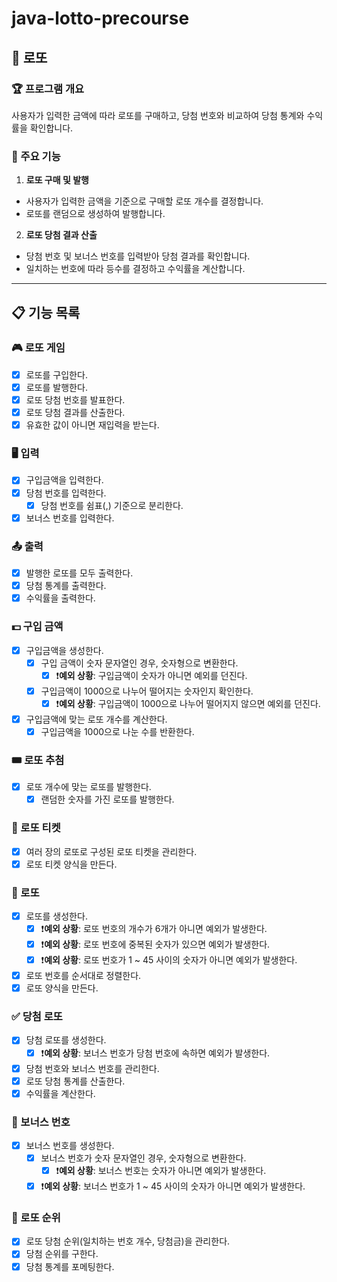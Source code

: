 # java-lotto-precourse

## 🏦 로또

### 🏆 프로그램 개요

사용자가 입력한 금액에 따라 로또를 구매하고, 당첨 번호와 비교하여 당첨 통계와 수익률을 확인합니다.

### 🚀 주요 기능

1. **로또 구매 및 발행**

- 사용자가 입력한 금액을 기준으로 구매할 로또 개수를 결정합니다.
- 로또를 랜덤으로 생성하여 발행합니다.

2. **로또 당첨 결과 산출**

- 당첨 번호 및 보너스 번호를 입력받아 당첨 결과를 확인합니다.
- 일치하는 번호에 따라 등수를 결정하고 수익률을 계산합니다.

---

## 📋 기능 목록

### 🎮 로또 게임

- [x] 로또를 구입한다.
- [x] 로또를 발행한다.
- [x] 로또 당첨 번호를 발표한다.
- [x] 로또 당첨 결과를 산출한다.
- [x] 유효한 값이 아니면 재입력을 받는다.

### 🖥 입력

- [x] 구입금액을 입력한다.
- [x] 당첨 번호를 입력한다.
    - [x] 당첨 번호를 쉼표(,) 기준으로 분리한다.
- [x] 보너스 번호를 입력한다.

### 📤 출력

- [x] 발행한 로또를 모두 출력한다.
- [x] 당첨 통계를 출력한다.
- [x] 수익률을 출력한다.

### 💵 구입 금액

- [x] 구입금액을 생성한다.
    - [x] 구입 금액이 숫자 문자열인 경우, 숫자형으로 변환한다.
        - [x] ❗️**예외 상황**:  구입금액이 숫자가 아니면 예외를 던진다.
    - [x] 구입금액이 1000으로 나누어 떨어지는 숫자인지 확인한다.
        - [x] ❗️**예외 상황**: 구입금액이 1000으로 나누어 떨어지지 않으면 예외를 던진다.
- [x] 구입금액에 맞는 로또 개수를 계산한다.
    - [x] 구입금액을 1000으로 나눈 수를 반환한다.

### 🎟️ 로또 추첨

- [x] 로또 개수에 맞는 로또를 발행한다.
    - [x] 랜덤한 숫자를 가진 로또를 발행한다.

### 🧾 로또 티켓

- [x] 여러 장의 로또로 구성된 로또 티켓을 관리한다.
- [x] 로또 티켓 양식을 만든다.

### 🎱 로또

- [x] 로또를 생성한다.
    - [x] ❗️**예외 상황**: 로또 번호의 개수가 6개가 아니면 예외가 발생한다.
    - [x] ❗️**예외 상황**: 로또 번호에 중복된 숫자가 있으면 예외가 발생한다.
    - [x] ❗️**예외 상황**: 로또 번호가 1 ~ 45 사이의 숫자가 아니면 예외가 발생한다.
- [x] 로또 번호를 순서대로 정렬한다.
- [x] 로또 양식을 만든다.

### ✅ 당첨 로또

- [x] 당첨 로또를 생성한다.
    - [x] ❗️**예외 상황**: 보너스 번호가 당첨 번호에 속하면 예외가 발생한다.
- [x] 당첨 번호와 보너스 번호를 관리한다.
- [x] 로또 당첨 통계를 산출한다.
- [x] 수익률을 계산한다.

### 🎲 보너스 번호

- [x] 보너스 번호를 생성한다.
    - [x] 보너스 번호가 숫자 문자열인 경우, 숫자형으로 변환한다.
        - [x] ❗️**예외 상황**: 보너스 번호는 숫자가 아니면 예외가 발생한다.
    - [x] ❗️**예외 상황**: 보너스 번호가 1 ~ 45 사이의 숫자가 아니면 예외가 발생한다.

### 🥇 로또 순위

- [x] 로또 당첨 순위(일치하는 번호 개수, 당첨금)을 관리한다.
- [x] 당첨 순위를 구한다.
- [x] 당첨 통계를 포메팅한다.
